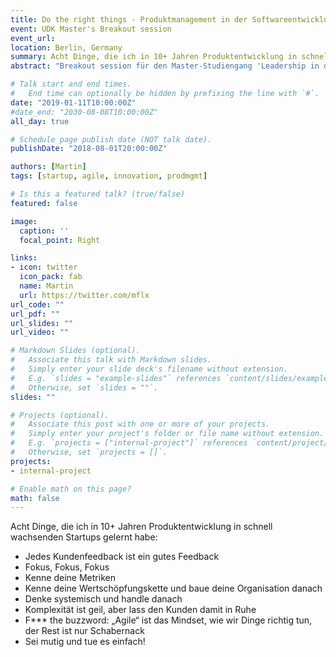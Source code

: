 ```yaml
---
title: Do the right things - Produktmanagement in der Softwareentwicklung
event: UDK Master's Breakout session
event_url: 
location: Berlin, Germany
summary: Acht Dinge, die ich in 10+ Jahren Produktentwicklung in schnell wachsenden Startups gelernt habe.
abstract: "Breakout session für den Master-Studiengang 'Leadership in digitaler Innovation' an der UDK Berlin."

# Talk start and end times.
#   End time can optionally be hidden by prefixing the line with `#`.
date: "2019-01-11T10:00:00Z"
#date_end: "2030-08-08T10:00:00Z"
all_day: true

# Schedule page publish date (NOT talk date).
publishDate: "2018-08-01T20:00:00Z"

authors: [Martin]
tags: [startup, agile, innovation, prodmgmt]

# Is this a featured talk? (true/false)
featured: false

image:
  caption: ''
  focal_point: Right

links:
- icon: twitter
  icon_pack: fab
  name: Martin
  url: https://twitter.com/mflx
url_code: ""
url_pdf: ""
url_slides: ""
url_video: ""

# Markdown Slides (optional).
#   Associate this talk with Markdown slides.
#   Simply enter your slide deck's filename without extension.
#   E.g. `slides = "example-slides"` references `content/slides/example-slides.md`.
#   Otherwise, set `slides = ""`.
slides: ""

# Projects (optional).
#   Associate this post with one or more of your projects.
#   Simply enter your project's folder or file name without extension.
#   E.g. `projects = ["internal-project"]` references `content/project/deep-learning/index.md`.
#   Otherwise, set `projects = []`.
projects:
- internal-project

# Enable math on this page?
math: false
---
```


Acht Dinge, die ich in 10+ Jahren Produktentwicklung in schnell wachsenden Startups gelernt habe:
- Jedes Kundenfeedback ist ein gutes Feedback
- Fokus, Fokus, Fokus
- Kenne deine Metriken
- Kenne deine Wertschöpfungskette und baue deine Organisation danach
- Denke systemisch und handle danach
- Komplexität ist geil, aber lass den Kunden damit in Ruhe
- F*** the buzzword: „Agile“ ist das Mindset, wie wir Dinge richtig tun, der Rest ist nur Schabernack
- Sei mutig und tue es einfach!
